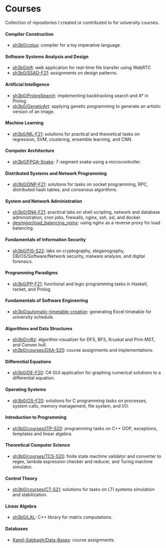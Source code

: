 # Courses

Collection of repositories I created or contributed to for university courses.



#### Compiler Construction

- [sh3b0/cplus](https://github.com/Sh3B0/cplus): compiler for a toy imperative language.

#### Software Systems Analysis and Design

- [sh3b0/pft](https://github.com/Sh3B0/pft): web application for real-time file transfer using WebRTC
- [sh3b0/SSAD-F21](https://github.com/Sh3B0/SSAD-F21): assignments on design patterns.

#### Artificial Intelligence

- [sh3b0/PrologSearch](https://github.com/Sh3B0/PrologSearch): implementing backtracking search and A* in Prolog. 
- [sh3b0/GeneticArt](https://github.com/Sh3B0/GeneticArt): applying genetic programming to generate an artistic version of an image.

#### Machine Learning

- [sh3b0/ML-F21](https://github.com/sh3b0/ML-F21): solutions for practical and theoretical tasks on regression, SVM, clustering, ensemble learning, and CNN.

#### Computer Architecture

- [sh3b0/FPGA-Snake](https://github.com/Sh3B0/FPGA-Snake): 7-segment snake using a microcontroller.

#### Distributed Systems and Network Programming

- [sh3b0/DNP-F21](https://github.com/sh3b0/DNP-F21): solutions for tasks on socket programming, RPC, distributed hash tables, and consensus algorithms.

#### System and Network Administration

- [sh3b0/SNA-F21](https://github.com/sh3b0/SNA-F21): practical labs on shell scripting, network and database administration, cron jobs, firewalls, nginx, ssh, ssl, and docker.
- [desmigor/load_balancing_nginx](https://github.com/desmigor/load_balancing_nginx): using nginx as a reverse proxy for load balancing.

#### Fundamentals of Information Security
- [sh3b0/FIS-S22](https://github.com/Sh3B0/FIS-S22): labs on cryptography, steganography, DB/OS/Software/Network security, malware analysis, and digital forensics.

#### Programming Paradigms

- [sh3b0/PP-F21](https://github.com/Sh3B0/PP-F21): functional and logic programming tasks in Haskell, racket, and Prolog.

#### Fundamentals of Software Engineering

- [sh3b0/automatic-timetable-creation](https://github/sh3b0/automatic-timetable-creation): generating Excel timetable for university schedule.

#### Algorithms and Data Structures

- [sh3b0/viRz](https://github.com/sh3b0/viRz): algorithm visualizer for DFS, BFS, Kruskal and Prim MST, and Convex hull.
- [sh3b0/courses/DSA-S20](https://github.com/sh3b0/courses/tree/main/DSA-S20): course assignments and implementations.

#### Differential Equations

- [sh3b0/DE-F20](https://github.com/sh3b0/DE-F20): C# GUI application for graphing numerical solutions to a differential equation.

#### Operating Systems

- [sh3b0/OS-F20](https://github.com/sh3b0/OS-F20): solutions for C programming tasks on processes, system calls, memory management, file system, and I/O.

#### Introduction to Programming

- [sh3b0/courses/ITP-S20](https://github.com/sh3b0/courses/tree/main/ITP-S20): programming tasks on C++ OOP, exceptions, templates and linear algebra.

#### Theoretical Computer Science

- [sh3b0/courses/TCS-S20](https://github.com/sh3b0/courses/tree/main/TCS-S20): finite state machine validator and converter to regex, lambda expression checker and reducer, and Turing machine simulator.

#### Control Theory

- [sh3b0/courses/CT-S21](https://github.com/sh3b0/courses/tree/main/CT-S21): solutions for tasks on LTI systems simulation and stabilization.  

#### Linear Algebra

- [sh3b0/LAL](https://github.com/sh3b0/LAL): C++ library for matrix computations.

#### Databases

- [Kamil-Sabbagh/Data-Bases](https://github.com/Kamil-Sabbagh/Data-Bases): course assignments.

  

